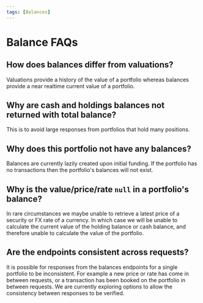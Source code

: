 ```yaml
---
tags: [Balances]
---
```


# Balance FAQs

## How does balances differ from valuations?

Valuations provide a history of the value of a portfolio whereas balances provide a near realtime current value of a portfolio.

## Why are cash and holdings balances not returned with total balance?

This is to avoid large responses from portfolios that hold many positions.

## Why does this portfolio not have any balances?

Balances are currently lazily created upon initial funding. If the portfolio has no transactions then the portfolio's balances will not exist.

## Why is the value/price/rate `null` in a portfolio's balance?

In rare circumstances we maybe unable to retrieve a latest price of a security or FX rate of a currency. In which case we will be unable to calculate the current value of the holding balance or cash balance, and therefore unable to calculate the value of the portfolio.

## Are the endpoints consistent across requests?

It is possible for responses from the balances endpoints for a single portfolio to be inconsistent. For example a new price or rate has come in between requests, or a transaction has been booked on the portfolio in between requests. We are currently exploring options to allow the consistency between responses to be verified.
